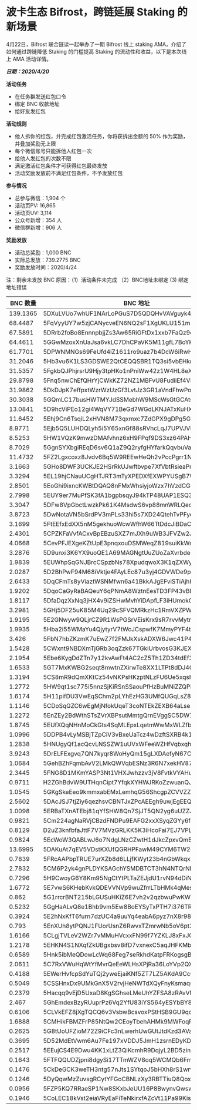 # 波卡生态 Bifrost，跨链延展 Staking 的新场景
4月22日，Bifrost 联合链读一起举办了一期 Bifrost 线上 staking AMA，介绍了如何通过跨链降低 Staking 的门槛提高 Staking 的流动性和收益，以下是本次线上 AMA 活动详情。

***日期：2020/4/20***

**活动任务**
- 在任务群发送红包口令
- 绑定 BNC 收款地址
- 给好友发红包

**活动规则**
- 他人拆你的红包，并完成红包激活任务，你将获拆出金额的 50% 作为奖励，并叠加奖励无上限
- 每个微信账号只能拆他人红包一次
- 给他人发红包的次数不限
- 满足激活红包条件才可获得红包最终发放
- 活动奖励发放前不满足红包条件，不予发放红包

**参与情况**

- 总参与微信：1,904 个
- 活动页PV: 16,865
- 活动页UV: 3,114
- 公众号新增：354 人
- 微信群新增：906 人

**奖励发放**

- 活动总奖励：1,000 BNC
- 实际总发放：739.2775 BNC
- 奖励发放时间：2020/4/24

注：剩余未发放 BNC 原因：（1）活动条件未完成 （2）BNC地址未绑定 (3) 绑定地址错误

| BNC 数量   | BNC 地址                                           |
| -------- | ------------------------------------------------ |
| 139.1365 | 5DXuLVUo7whUF1NArLoPGuS7D5QDQHvVAVguyk4an2V9LQjc |
| 68.4487  | 5FqVyyUY7w5zjCANycveEN6NQ2sF1XgUKLU151m5hdG1MjKf |
| 67.5891  | 5DRrb2foBo8EnnnpbjjZs3Aw65RiGFtDx1xxb7FaQz9qMYBZ |
| 64.4611  | 5GGwMzoxXnUaJsa6vkLC7DhCPaVK5M11gfL7BoYKezMvzxiV |
| 61.7701  | 5DPWNMNGs69FeUfd4iZ1611ro9uaz7b4DcW6iRwH7V2YGfYR |
| 31.2046  | 5Hb3vu6K1LS3GDSWE2QtCEQQSBR1TQ3si5vbEHknkMkoZhaR |
| 31.5357  | 5FgkbQJPhjrsrU9Hjy3tpHKo1nPniWw42z1W4HL8eXjW5f5s |
| 29.8798  | 5Fnq5nwChEfQHrYjCWkKZ72NZ1MBFvU8FudiiEf4VHnDoE7o |
| 31.9862  | 5DkDJpK7effpxtWzrWzUzGf3LvtJz3GR1aVndFhwPojaJqo5 |
| 30.3038  | 5GQmLC17busHWTMYJdSSMebhW9MScWsGtGCAtsjiMmYa8PLP |
| 13.0841  | 5D9hcViPEo12gi4WqVY71BeGd7WGdLKNJATxKuHXYs7hnqjy |
| 11.6452  | 5Ehj9Cn6TsqiL2xHVN8M73qxmxc7ZdGPX9gDPg5GHvdko83Z |
| 8.9771   | 5Ejb5Q5LUHDQLyh5i5Y65xnGf88sRVhcLqJ7UPVJVRLRKetB |
| 8.5253   | 5HW1VQzK9mwzDMAfvhnz6xH9FPqf9DS3xz64PAHP9fS5hdiG |
| 8.7029   | 5GgnSYXbgiREqD6sv6Q1aZ9Q2ryfgHYfarkQqvbuVafEXyiw |
| 11.4732  | 5FZ2Lgxcoxz8Jvdv6Bq5W9REEwHeQh2vPccPgrr1Na7NfzWM |
| 3.1663   | 5GHo8DWF3UCKJE2HSrRkUJwftbvpe7XfVbtRsieaPr3UANbF |
| 3.3294   | 5EL19hjCNauUCgHTJRT3mTyXPEDXfEXWPYUSgB7Wxwjv2ixo |
| 2.8501   | 5EoGhi9ixncKWBtDQAQ8nFMxWhsiyjoWzx7hVzdCG8gVDoYj |
| 2.7998   | 5EUY9er7MuPfSK3fA1bgpbsqyJ94kTP48UAP1ESQ32BD1ECx |
| 3.3047   | 5DFw8VpGbctLwzkPk61K4MsdwS6vp88mnWRLQeq3tcKpzq56 |
| 3.8723   | 5DwNotaVN5bSrdPV3mPLs33hi5s7XD24QtehTvPFyqLtiysE |
| 3.1699   | 5FtEEfxEdXX5nM5gekhuoWcwWfhW66TtDdcJiBDaCezpF6ex |
| 2.4301   | 5CPZKFaVvfACxvBpEBzuSXZ7mJXh9uWB3JFVZw2JJKCZS6t4 |
| 4.0668   | 5CevPFJEXgeKZtUpE3pnqxouDSMWeqZ819suiKkWmRyCo6F9 |
| 3.2876   | 5D9unxi3K6YX9uoQE1A69MAGNgtUuZUoZaXvrbde87VPQ2rd |
| 1.9839   | 5EUWhpSqGNJBrcCSpzbNs78XpudqwoX3K1qZXWyHymNKwyu9 |
| 2.0287   | 5D2BhPwF94M68iVktje4FAyLEc87u3yj4GDVWDe9pftFw1z3 |
| 2.6433   | 5DqCFmTs8yViaztWSNMfwn6a41BkkAJgEFviSTiAjhHoK8SF |
| 1.9202   | 5DqoCaGyRaBAQeuY6qPNmA8WztnEesTD3FP43vBDoiRhv5VA |
| 1.8117   | 5DfaDqzXxNq3jHX4v9iZSHwMvhYiDApfLF3iHUmokGMRZNqQ |
| 3.2981   | 5GHj5DF25uK85M4Uq29cSFVQMRkzHc1RmVXZPW4zf3NXf1c1 |
| 1.9195   | 5E2GNwyw9QLjrCZ9R1WsPGSrVEisKrx9sR7rvvMytrrEkeXX |
| 1.9935   | 5Hba2i55WMaYu4QjytyrV7tWcJCspwfK7MmyPYF4tYmcTgmA |
| 3.426    | 5FbN7hbZKzmK7uEwZ7f2FMJkXskADXW6Jwc41P4pfYJL43rb |
| 1.5428   | 5CWxnt9NBDXmTjGRb3oqZzk67TGkiUrbvosG3KJEXW3QFvRq |
| 2.1954   | 5Ebe6KygDdZTn7y12kvAwFt4AC2cZ5Th1ZD34tdEf3f7QM3P |
| 1.6533   | 5GT7MxKWBG2seqt8mwtnZXirwTe8XX1LTPt8dDJ4Cgdw1upf |
| 1.3194   | 5CS8mR9dQmXKtCz54vNKPsHKzptNLzFU6Ue5xqsHa92RDPAy |
| 1.2772   | 5HW9qt1sc775i5nnzSjKiRSnSSaouPfHzBuMNiZZQPiibEBV |
| 1.6174   | 5H11pifDU3VwEqSChm2pLYhEzHG3UMfQUGqLsZ8QmyRwm3dS |
| 1.1146   | 5CDoSqGZC6wEgMjNfokUqeT3coNTEkZEXB64aLse1VN9LdnY |
| 1.2272   | 5EnZEy2BdWthSTsZVrXBPsutMmtgQrnEVggSC5DW73FwLSP4 |
| 1.8745   | 5EUfXQqNHnMoCkGts4SqMLEpxLqetmWwMxWLZfbSujoR7Rvu |
| 1.0996   | 5DDPB4vLyMSBjTZpCiV3vBxeUaTcz4wDzftSXRB4k12WqMLw |
| 1.2838   | 5HNUgyQf1acQcvLNSSZW1uUVxWFeeWZHfVqbxqh91v9fSh3P |
| 3.9243   | 5DrELFExgvq7QN7kyqr8WoHyQm15gLXDAefyN67CoTXyMJ13 |
| 1.0684   | 5GehBZhFqmbAvV2LMkQWVqbESNz3R6N7xekHV87CqitPaUkm |
| 2.3445   | 5FNG8D1MKmYASP3Nt1VHXJwhzzv3jV8FvtkVYAHuuDim4no1 |
| 0.9711   | H2ZGhBdvW9UTHqnCipt7YfqkXYHWJRKoZzwuanQJP9fu7s5  |
| 1.0545   | 5GKgSkeEeo9kmmxabEMxLemhqG56ShcgpZCVVZZA39Se9Spq |
| 2.5602   | 5DAcJSJ7tjZiy6qezhsvCBNTJxZPcAEEgh9uwjEgEEQ39JBW |
| 1.0098   | 5ERBaTXnATEbj81qYfSHW8Qn7SjJT5QN2yg6uUZZJyeUBicZ |
| 0.9821   | 5Cm224agNaRVjCBzdFNDPu9EAFG2xxXSyqZGYy6fd3ekZ5fd |
| 0.8129   | D2uZ3knfbfaJttF7V7MVzGRLKK5K3iHcoFai7EJ7VPLKvcW  |
| 0.9824   | 5EcWoW3QABLwJ6o7NdgLNzCZwtH1dJkcZpxvQmBa555p7DfQ |
| 13.6995  | 5DAKuAt7qEV5VDstKXUfQGRHPFawM49CYM6TW2qMZfifMJXu |
| 0.7839   | 5FRcAAPbpTRUE7urXZb8d6LLjfKWyt23b4nGbWkqxR8fe7nF |
| 2.7832   | 5CM6P2yk4gnPLDYKSAGchYSMDBTCT3hN4NTQrNHbuwUzRYMT |
| 0.7296   | 5H9CwoyG6Y8Km95NgCtYtPLTaZEJjdU1rvN94dDiNspeyQrd |
| 1.6772   | 5E7vwS6KHebKvkQDEVVNVp9wuZfrrLTbHMk4qMesicMLjedZ |
| 0.862    | 5G1rrcrBNT215bLGUSuHKiZ6E7vh2v2qzbwuPwKWQbgRpbhP |
| 0.5232   | 5GgHaALvQ8e1Bhb9vm5Ew8BoEYSyTxPTH7i376TRpnUtxpMG |
| 0.3924   | 5E2hNxKfT6furn7dzUC4a9uuYq4eabA6pyz7nX8r98P7mwhy |
| 0.793    | 5EnXUh8ytPQNJ1FUorUsnZ6RwvxTZmrwNb5oV6pt3q9Hoye7 |
| 1.6166   | 5CLgjTVLeV2WZr7vMMuHVcxxFN99f7YZKLJ8xFxJCCVo7Rnv |
| 1.2178   | 5EHKN4S1NXqfZkUBgxbsv8ifD7vxnexC5aqJHFKMbsJFy6fr |
| 0.6589   | 5Hnk5ibMeQDowLcWq68Feg7seRkhdKatpFRKogsgBtJ8F7YQ |
| 2.0611   | 5C7RxVWuHqWtYfMvrQeEeWLHsXPjRa36LoYVp2QXpDm43Y6X |
| 0.4188   | 5EWerHvfcpSdYuTQj2yweEjaiKNf5ZT7LZ5AKdA9CcCr7N8D |
| 0.5049   | 5CSSHnxDx9UMkGnX5V2rvjHeNWTdXQyFnyKsmaqsgLp3uMMY |
| 0.2379   | 5Hacqq9vEjD5UxaD8KgSGhseLMeUhYZFSA8zRAvVMtsg5uq1 |
| 2.467    | 5GhEmdexBzyRUuprPz6Vq2YfU83iYS564yESYbBY8JjKyqNm |
| 0.6106   | 5CLVkEFZ8jXgTQCQ6v3VsbwBcsvoxPStHSB9GU9qccyCx4dg |
| 1.6888   | 5CMHikFBMZFrP85NtQw2CEoyTbehAHMk9MWFoqP6G4z9efUe |
| 0.2625   | 5G8tUoUFZioM72Z9iCFc3nLwerhUwGUtJtdKzd3AVayYFBNc |
| 0.3695   | 5D52MdEtVwm6Au7Fe197xVDDJ5JmH1zsrnEDyKDpXgu4Jfo8 |
| 0.2517   | 5EEujCS4E9Dwu4KK1xLtZ3QiKcmhR9DqjyL2BD5zinemr3NF |
| 0.1643   | 5FTFQQUDZjpni8dgySi17TTmWZV8oq5WCMQb6Fmgrdv8Jh3D |
| 0.1476   | 5CkDeGCK3weTH3ntg57nJts1SYtqoJ5bHXh8rS1wrvg7xNwA |
| 0.1246   | 5DyQqwMzZuvsgRCytYFGoCBNLzXy3RBTTiuQ8QoxXDEVtJzW |
| 0.0956   | 5FZP5KQ7RRaeSP1Nw8SKxbJeUU16P8BwynvQwswfU2AoqRq4 |
| 0.1946   | 5CoLEC18kVst2eiaVRyEaFiTeNkirxfAZcVt11Pa99KisSJU |